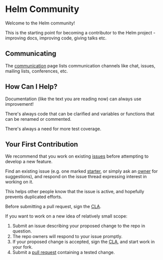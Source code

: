 # Helm Community

Welcome to the Helm community!

This is the starting point for becoming a contributor to the Helm project - improving docs, improving code, giving talks etc.

## Communicating

The [communication](communication.md) page lists communication channels like chat,
issues, mailing lists, conferences, etc.

## How Can I Help?

Documentation (like the text you are reading now) can
always use improvement!

There's always code that can be clarified and variables
or functions that can be renamed or commented.

There's always a need for more test coverage.

## Your First Contribution

We recommend that you work on existing [issues] before attempting
to develop a new feature.

Find an existing issue (e.g. one marked [starter], or simply
ask an [owner](https://github.com/kubernetes/helm/tree/master/OWNERS.md) for suggestions), and respond on the
issue thread expressing interest in working on it. 
 
This helps other people know that the issue is active, and
hopefully prevents duplicated efforts.

Before submitting a pull request, sign the [CLA].

If you want to work on a new idea of relatively small scope:

  1. Submit an issue describing your proposed change to the repo in question.
  1. The repo owners will respond to your issue promptly.
  1. If your proposed change is accepted,
     sign the [CLA],
     and start work in your fork.
  1. Submit a [pull request] containing a tested change.


[CLA]: https://github.com/kubernetes/community/blob/master/CLA.md
[starter]: https://github.com/kubernetes/helm/issues?utf8=%E2%9C%93&q=is%3Aopen%20is%3Aissue%20label%3Astarter
[issues]: https://github.com/kubernetes/helm/issues
[pull request]: https://github.com/kubernetes/helm/blob/master/CONTRIBUTING.md#pull-requests
